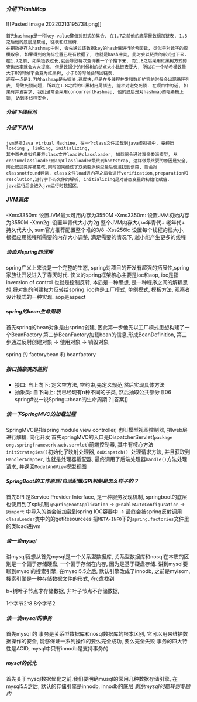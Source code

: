 ##### 介绍下HashMap
![[Pasted image 20220213195738.png]]
	
	首先hashmap是一种key-value键值对形式的集合, 在1.7之前他的底层是数组加链表, 1.8之后他的底层是数组, 链表和红黑树. 
	在把数据存入hashmap中时, 会先通过该数据key的hash值进行哈希函数, 类似于对数字的取模取余, 如果得到的角标位置已经有数据了, 也就是hash冲突, 此时会以链表的形式挂下来.
	在1.7之前, 如果链表过长,就会导致每次查询要一个个撸下来, 而1.8之后采用红黑树方式的查询效率就会大大提高. 但是数据少的时候树的结点大小比链表要大, 所以在一个哈希桶数量大于8的时候才会变为红黑树, 小于6的时候会转回链表. 
	还有一点是1.7的hashmap是头插法,速度快,但是在多线程并发和数组扩容的时候会出现循环列表, 导致死锁问题, 所以在1.8之后的红黑树用尾插法, 能相对避免死锁. 在项目中的话, 如果有并发需求, 我们通常会采用concurrentHashmap, 他的底层是对hashmap的哈希桶上锁, 达到多线程安全.
	
##### 介绍下线程池


##### 介绍下JVM

	jvm是指Java virtual Machine, 在一个class文件加载到java虚拟机中, 要经历loading , linking, initializing, 
	其中首先虚拟机要将class文件load进classloader, 加载器会通过双亲委派模型, 从costumclassloader到appClassloader最终到bootstrap, 这样做最终要的原因是安全, 防止底层类库被篡改.同时如果经过了双亲委派模型最后也没找到该类, 则会报classnotfound异常. class文件load进内存之后会进行verification,preparation和resolution,进行字节码文件的解析, initializing是对静态变量的初始化赋值.
	java运行后会进入jvm运行时数据区, 

##### JVM调优
-Xmx3350m: 设置JVM最大可用内存为3550M
-Xms3350m: 设置JVM初始内存为3550M
-Xmn2g: 设置年青代大小为2g 整个JVM内存大小=年青代+ 老年代+ 持久代大小, sum官方推荐配置整个堆的3/8
-Xss256k: 设置每个线程的栈大小, 根据应用线程所需要的内存大小调整, 满足需要的情况下, 越小能产生更多的线程

##### 谈谈对spring的理解
spring广义上来说是一个完整的生态, spring对项目的开发有超强的拓展性,spring家族让开发进入了春天时代. 侠义的spring框架核心主要是ioc和aop, ioc是指inversion of control 也就是控制反转, 本质是一种思想, 是一种程序之间的解耦思想,将对象的创建权力反转给spring. ioc也是工厂模式, 单例模式, 模板方法, 观察者设计模式的一种实现. 
aop是aspect 

##### spring的bean生命周期
首先spring的bean对象是由spring创建, 
因此第一步他先以工厂模式思想构建了一个BeanFactory
第二步BeanFactory加载bean的信息,形成BeanDefinition,
第三步通过反射创建对象 -> 使用对象 -> 销毁对象


spring 的 factorybean 和 beanfactory

##### 接口抽象类的差别
- 接口: 自上向下: 定义空方法, 空约束,先定义规范,然后实现具体方法
- 抽象类: 自下向上: 我已经现有n种不同的子类, 然后抽取公共部分
[[06 spring#说一说Spring中bean的生命周期？|答案]]

##### 谈一下SpringMVC的加载过程
SpringMVC是指spring module view controller, 也叫模型视图控制器, 把web层进行解耦, 简化开发
首先springMVC的入口是DispatcherServlet(`package org.springframework.web.servlet`)前端控制器, 其中有核心方法`initStrategies()`初始化了映射处理器, `doDispatch() `处理请求方法, 并且获取到`HandlerAdapter`, 也就是处理器适配器, 最终调用了后端处理器`handle()`方法处理请求, 并返回`ModelAndView`模型视图

##### SpringBoot的工作原理/自动配置/SPI机制是怎么样子的？
首先SPI 是Service Provider Interface, 是一种服务发现机制, springboot的底层也使用到了spi机制
`@SpringBootApplication`  -> `@EnableAutoConfiguration` -> `@import` 中导入的类会被加载到spring IOC容器中 ->  最终会被spring反射调用`classLoader`类中的的getResourcees 把`META-INFO`下的`spring.factories`文件里的类load进jvm


##### 谈一谈mysql
讲mysql我想从首先mysql是一个关系型数据库, 关系型数据库和nosql在本质的区别是一个偏于存储硬盘, 一个偏于存储在内存, 因为是基于硬盘存储.
讲到mysql要聊到mysql的搜索引擎, 在mysql5.5之后, 默认引擎改成了innodb, 之前是myisom, 搜索引擎是一种存储数据文件的形式, 在c盘找到

b+树叶子节点才存储数据, 非叶子节点不存储数据, 

1个字节2^8
8个字节2

##### 谈一谈mysql的事务
首先mysql 的 事务是关系型数据库和nosql数据库的根本区别, 它可以用来维护数据操作的安全, 能够保证一系列操作的要么完全成功, 要么完全失败
事务的四大特性是ACID, mysql中只有innodb是支持事务的

##### mysql的优化
首先关于mysql数据优化之前,我们要明确musql的常用几种数据存储引擎, 在mysql5.5之后, 默认的存储引擎是innodb, innodb的底层
*剩余mysql问题转到专题内*




